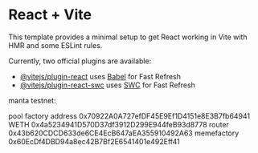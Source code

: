 # React + Vite

This template provides a minimal setup to get React working in Vite with HMR and some ESLint rules.

Currently, two official plugins are available:

- [@vitejs/plugin-react](https://github.com/vitejs/vite-plugin-react/blob/main/packages/plugin-react/README.md) uses [Babel](https://babeljs.io/) for Fast Refresh
- [@vitejs/plugin-react-swc](https://github.com/vitejs/vite-plugin-react-swc) uses [SWC](https://swc.rs/) for Fast Refresh


manta testnet:

pool factory address	0x70922A0A727efDF45E9Ef1D4151e8E3B7fb64941
WETH	0x4a5234941D570D37df3912D299E944feB93d8778
router	0x43b620CDCD633de6CE4EcB647aEA355910492A63
memefactory	0x60EcDf4DBD94a8ec42B7Bf2E6541401e492Eff41
